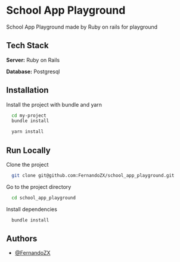 
# School App Playground

School App Playground made by Ruby on rails for playground

## Tech Stack

**Server:** Ruby on Rails

**Database:** Postgresql

## Installation

Install the project with bundle and yarn

```bash
  cd my-project
  bundle install
```

```bash
  yarn install
```

## Run Locally

Clone the project

```bash
  git clone git@github.com:FernandoZX/school_app_playground.git
```

Go to the project directory

```bash
  cd school_app_playground
```

Install dependencies

```bash
  bundle install
```

## Authors

- [@FernandoZX](https://github.com/FernandoZX)
